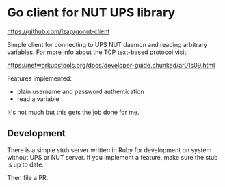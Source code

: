 # Go client for NUT UPS library

https://github.com/lzap/gonut-client

Simple client for connecting to UPS NUT daemon and reading arbitrary variables.
For more info about the TCP text-based protocol visit:

https://networkupstools.org/docs/developer-guide.chunked/ar01s09.html

Features implemented:

* plain username and password authentication
* read a variable

Iŧ's not much but this gets the job done for me.

## Development

There is a simple stub server written in Ruby for development on system without
UPS or NUT server. If you implement a feature, make sure the stub is up to
date.

Then file a PR.

